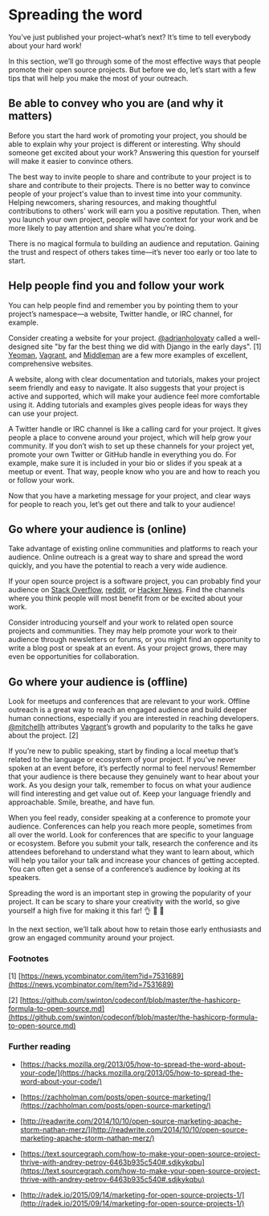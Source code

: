 # **Spreading the word**

You’ve just published your project–what’s next? It’s time to tell everybody about your hard work!

In this section, we’ll go through some of the most effective ways that people promote their open source projects. But before we do, let’s start with a few tips that will help you make the most of your outreach.

## Be able to convey who you are (and why it matters)

Before you start the hard work of promoting your project, you should be able to explain why your project is different or interesting. Why should someone get excited about your work? Answering this question for yourself will make it easier to convince others.

The best way to invite people to share and contribute to your project is to share and contribute to their projects. There is no better way to convince people of your project's value than to invest time into your community. Helping newcomers, sharing resources, and making thoughtful contributions to others' work will earn you a positive reputation. Then, when you launch your own project, people will have context for your work and be more likely to pay attention and share what you’re doing.

There is no magical formula to building an audience and reputation. Gaining the trust and respect of others takes time—it’s never too early or too late to start.

## Help people find you and follow your work

You can help people find and remember you by pointing them to your project’s namespace—a website, Twitter handle, or IRC channel, for example.

Consider creating a website for your project. [@adrianholovaty](https://github.com/adrianholovaty) called a well-designed site "by far the best thing we did with Django in the early days". [1] [Yeoman](http://yeoman.io/), [Vagrant](https://www.vagrantup.com/), and [Middleman](https://middlemanapp.com/) are a few more examples of excellent, comprehensive websites.

A website, along with clear documentation and tutorials, makes your project seem friendly and easy to navigate. It also suggests that your project is active and supported, which will make your audience feel more comfortable using it. Adding tutorials and examples gives people ideas for ways they can use your project.

A Twitter handle or IRC channel is like a calling card for your project. It gives people a place to convene around your project, which will help grow your community. If you don’t wish to set up these channels for your project yet, promote your own Twitter or GitHub handle in everything you do. For example, make sure it is included in your bio or slides if you speak at a meetup or event. That way, people know who you are and how to reach you or follow your work.

Now that you have a marketing message for your project, and clear ways for people to reach you, let’s get out there and talk to your audience!

## Go where your audience is (online)

Take advantage of existing online communities and platforms to reach your audience. Online outreach is a great way to share and spread the word quickly, and you have the potential to reach a very wide audience.

If your open source project is a software project, you can probably find your audience on [Stack Overflow](http://stackoverflow.com/), [reddit](http://www.reddit.com), or [Hacker News](https://news.ycombinator.com/). Find the channels where you think people will most benefit from or be excited about your work.

Consider introducing yourself and your work to related open source projects and communities. They may help promote your work to their audience through newsletters or forums, or you might find an opportunity to write a blog post or speak at an event. As your project grows, there may even be opportunities for collaboration.

## Go where your audience is (offline)

Look for meetups and conferences that are relevant to your work. Offline outreach is a great way to reach an engaged audience and build deeper human connections, especially if you are interested in reaching developers. [@mitchellh](https://github.com/mitchellh) attributes [Vagrant](https://github.com/mitchellh/vagrant)’s growth and popularity to the talks he gave about the project. [2]

If you’re new to public speaking, start by finding a local meetup that’s related to the language or ecosystem of your project. If you’ve never spoken at an event before, it’s perfectly normal to feel nervous! Remember that your audience is there because they genuinely want to hear about your work. As you design your talk, remember to focus on what your audience will find interesting and get value out of. Keep your language friendly and approachable. Smile, breathe, and have fun.

When you feel ready, consider speaking at a conference to promote your audience. Conferences can help you reach more people, sometimes from all over the world. Look for conferences that are specific to your language or ecosystem. Before you submit your talk, research the conference and its attendees beforehand to understand what they want to learn about, which will help you tailor your talk and increase your chances of getting accepted. You can often get a sense of a conference’s audience by looking at its speakers.

Spreading the word is an important step in growing the popularity of your project. It can be scary to share your creativity with the world, so give yourself a high five for making it this far! 👌 💯 🙌

In the next section, we’ll talk about how to retain those early enthusiasts and grow an engaged community around your project.

### Footnotes

[1] [https://news.ycombinator.com/item?id=7531689](https://news.ycombinator.com/item?id=7531689) 

[2] [https://github.com/swinton/codeconf/blob/master/the-hashicorp-formula-to-open-source.md](https://github.com/swinton/codeconf/blob/master/the-hashicorp-formula-to-open-source.md)

### Further reading

* [https://hacks.mozilla.org/2013/05/how-to-spread-the-word-about-your-code/](https://hacks.mozilla.org/2013/05/how-to-spread-the-word-about-your-code/) 

* [https://zachholman.com/posts/open-source-marketing/](https://zachholman.com/posts/open-source-marketing/) 

* [http://readwrite.com/2014/10/10/open-source-marketing-apache-storm-nathan-merz/](http://readwrite.com/2014/10/10/open-source-marketing-apache-storm-nathan-merz/)

* [https://text.sourcegraph.com/how-to-make-your-open-source-project-thrive-with-andrey-petrov-6463b935c540#.sdjkykqbu](https://text.sourcegraph.com/how-to-make-your-open-source-project-thrive-with-andrey-petrov-6463b935c540#.sdjkykqbu)

* [http://radek.io/2015/09/14/marketing-for-open-source-projects-1/](http://radek.io/2015/09/14/marketing-for-open-source-projects-1/)
